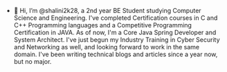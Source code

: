 - 👋 Hi, I’m @shalini2k28, a 2nd year BE Student studying Computer Science and Engineering. I've completed Certification courses in C and C++ Programming languages and a Competitive Programming Certification in JAVA. As of now, I'm a Core Java Spring Developer and System Architect. I've just begun my Industry Training in Cyber Security and Networking as well, and looking forward to work in the same domain. I've been writing technical blogs and articles since a year now, but no major.


<!---
shalini2k28/shalini2k28 is a ✨ special ✨ repository because its `README.md` (this file) appears on your GitHub profile.
You can click the Preview link to take a look at your changes.
--->
